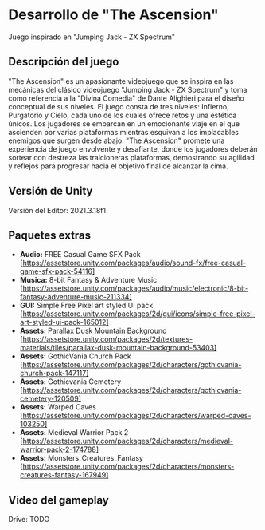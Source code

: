 # Desarrollo de "The Ascension"

Juego inspirado en "Jumping Jack - ZX Spectrum"

## Descripción del juego

"The Ascension" es un apasionante videojuego que se inspira en las mecánicas del clásico videojuego "Jumping Jack - ZX Spectrum" y toma como referencia a la "Divina Comedia" de Dante Alighieri para el diseño conceptual de sus niveles. El juego consta de tres niveles: Infierno, Purgatorio y Cielo, cada uno de los cuales ofrece retos y una estética únicos. Los jugadores se embarcan en un emocionante viaje en el que ascienden por varias plataformas mientras esquivan a los implacables enemigos que surgen desde abajo. "The Ascension" promete una experiencia de juego envolvente y desafiante, donde los jugadores deberán sortear con destreza las traicioneras plataformas, demostrando su agilidad y reflejos para progresar hacia el objetivo final de alcanzar la cima.

## Versión de Unity

Versión del Editor: 2021.3.18f1

## Paquetes extras

- **Audio:** FREE Casual Game SFX Pack [https://assetstore.unity.com/packages/audio/sound-fx/free-casual-game-sfx-pack-54116]
- **Musica:** 8-bit Fantasy & Adventure Music [https://assetstore.unity.com/packages/audio/music/electronic/8-bit-fantasy-adventure-music-211334]
- **GUI:** Simple Free Pixel art styled UI pack [https://assetstore.unity.com/packages/2d/gui/icons/simple-free-pixel-art-styled-ui-pack-165012]
- **Assets:** Parallax Dusk Mountain Background [https://assetstore.unity.com/packages/2d/textures-materials/tiles/parallax-dusk-mountain-background-53403]
- **Assets:** GothicVania Church Pack [https://assetstore.unity.com/packages/2d/characters/gothicvania-church-pack-147117]
- **Assets:** Gothicvania Cemetery [https://assetstore.unity.com/packages/2d/characters/gothicvania-cemetery-120509]
- **Assets:** Warped Caves [https://assetstore.unity.com/packages/2d/characters/warped-caves-103250]
- **Assets:** Medieval Warrior Pack 2 [https://assetstore.unity.com/packages/2d/characters/medieval-warrior-pack-2-174788]
- **Assets:** Monsters_Creatures_Fantasy [https://assetstore.unity.com/packages/2d/characters/monsters-creatures-fantasy-167949]

## Video del gameplay

Drive: TODO